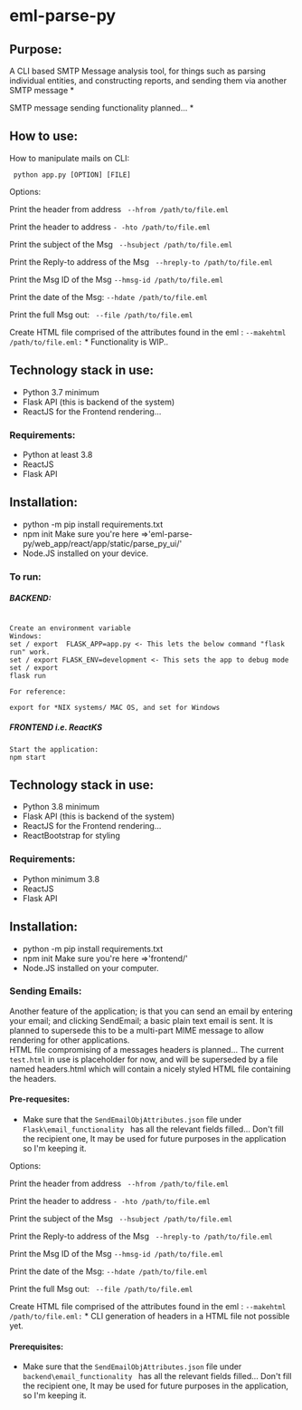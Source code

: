 # eml-parse-py

## Purpose:
A CLI based SMTP Message analysis tool, for things such as parsing individual entities, and constructing reports, and sending them via another SMTP message *



SMTP message sending functionality planned... * 


## How to use:

How to manipulate mails on CLI:

`` python app.py [OPTION] [FILE]``

Options:

Print the header from address ``` --hfrom /path/to/file.eml```

Print the header to address ```- -hto /path/to/file.eml ```

Print the subject of the Msg ``` --hsubject /path/to/file.eml```

Print the Reply-to address of the Msg ``` --hreply-to /path/to/file.eml```

Print the Msg ID of the Msg  ```--hmsg-id /path/to/file.eml ```

Print the date of the Msg:  ```--hdate /path/to/file.eml ```

Print the full Msg out: ``` --file /path/to/file.eml```

Create HTML file comprised of the attributes found in the eml : ```--makehtml /path/to/file.eml:``` * Functionality is WIP.. 



## Technology stack in use:

- Python 3.7 minimum
- Flask API (this is backend of the system)
- ReactJS for the Frontend rendering...


### Requirements:

- Python at least 3.8
- ReactJS 
- Flask API


## Installation:

- python -m pip install requirements.txt
- npm init Make sure you're here =>'eml-parse-py/web_app/react/app/static/parse_py_ui/'
- Node.JS installed on your device.

### To run:
##### BACKEND: 
```
 
Create an environment variable 
Windows:
set / export  FLASK_APP=app.py <- This lets the below command "flask run" work.
set / export FLASK_ENV=development <- This sets the app to debug mode 
set / export 
flask run

For reference:

export for *NIX systems/ MAC OS, and set for Windows
```

##### FRONTEND i.e. ReactKS
 ```
Start the application:
npm start 
```


## Technology stack in use:

- Python 3.8 minimum
- Flask API (this is backend of the system)
- ReactJS for the Frontend rendering...
- ReactBootstrap for styling

### Requirements:

- Python minimum 3.8
- ReactJS 
- Flask API


## Installation:

- python -m pip install requirements.txt
- npm init Make sure you're here =>'frontend/'
- Node.JS installed on your computer.


### Sending Emails: 
Another feature of the application; is that you can send an email by entering your email; and clicking SendEmail; a basic plain text email is sent.
It is planned to supersede this to be a multi-part MIME message to allow rendering for other applications. 
<br>
 HTML file compromising of a messages headers is planned... The current ```test.html``` in use is placeholder for now, and will be superseded by a file named headers.html which will contain a nicely styled HTML file containing the headers.
#### Pre-requesites: 
- Make sure that the ```SendEmailObjAttributes.json``` file under ```Flask\email_functionality ``` has all the relevant fields filled...
  Don't fill the recipient one, It may be used for future purposes  in the application so I'm keeping it.

Options:

Print the header from address ``` --hfrom /path/to/file.eml```

Print the header to address ```- -hto /path/to/file.eml ```

Print the subject of the Msg ``` --hsubject /path/to/file.eml```

Print the Reply-to address of the Msg ``` --hreply-to /path/to/file.eml```

Print the Msg ID of the Msg  ```--hmsg-id /path/to/file.eml ```

Print the date of the Msg:  ```--hdate /path/to/file.eml ```

Print the full Msg out: ``` --file /path/to/file.eml```

Create HTML file comprised of the attributes found in the eml : ```--makehtml /path/to/file.eml:``` * CLI generation of headers in a HTML file not possible yet.


#### Prerequisites: 
- Make sure that the ```SendEmailObjAttributes.json``` file under ```backend\email_functionality ``` has all the relevant fields filled...
  Don't fill the recipient one, It may be used for future purposes  in the application, so I'm keeping it.